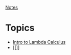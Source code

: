 [Notes](giving_meaning_to_programs_notes.pdf)

# Topics
- [Intro to Lambda Calculus](Intro%20to%20Lambda%20Calculus.md)
- [[]]